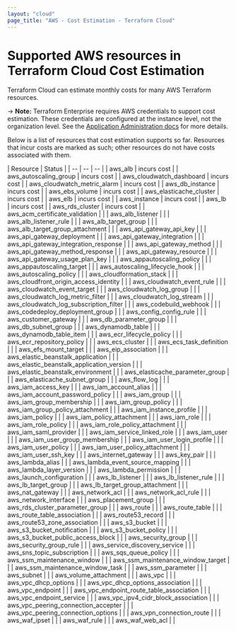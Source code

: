 ```yaml
---
layout: "cloud"
page_title: "AWS - Cost Estimation - Terraform Cloud"
---
```


# Supported AWS resources in Terraform Cloud Cost Estimation

Terraform Cloud can estimate monthly costs for many AWS Terraform resources.

-> **Note:** Terraform Enterprise requires AWS credentials to support cost estimation. These credentials are configured at the instance level, not the organization level. See the [Application Administration docs](/docs/enterprise/admin/integration.html) for more details.

Below is a list of resources that cost estimation supports so far. Resources that incur costs are marked as such; other resources do not have costs associated with them.

| Resource | Status |
| -- | -- | -- |
| aws_alb | incurs cost |
| aws_autoscaling_group | incurs cost |
| aws_cloudwatch_dashboard | incurs cost |
| aws_cloudwatch_metric_alarm | incurs cost |
| aws_db_instance | incurs cost |
| aws_ebs_volume | incurs cost |
| aws_elasticache_cluster | incurs cost |
| aws_elb | incurs cost |
| aws_instance | incurs cost |
| aws_lb | incurs cost |
| aws_rds_cluster | incurs cost |
| aws_acm_certificate_validation | |
| aws_alb_listener | |
| aws_alb_listener_rule | |
| aws_alb_target_group | |
| aws_alb_target_group_attachment | |
| aws_api_gateway_api_key | |
| aws_api_gateway_deployment | |
| aws_api_gateway_integration | |
| aws_api_gateway_integration_response | |
| aws_api_gateway_method | |
| aws_api_gateway_method_response | |
| aws_api_gateway_resource | |
| aws_api_gateway_usage_plan_key | |
| aws_appautoscaling_policy | |
| aws_appautoscaling_target | |
| aws_autoscaling_lifecycle_hook | |
| aws_autoscaling_policy | |
| aws_cloudformation_stack | |
| aws_cloudfront_origin_access_identity | |
| aws_cloudwatch_event_rule | |
| aws_cloudwatch_event_target | |
| aws_cloudwatch_log_group | |
| aws_cloudwatch_log_metric_filter | |
| aws_cloudwatch_log_stream | |
| aws_cloudwatch_log_subscription_filter | |
| aws_codebuild_webhook | |
| aws_codedeploy_deployment_group | |
| aws_config_config_rule | |
| aws_customer_gateway | |
| aws_db_parameter_group | |
| aws_db_subnet_group | |
| aws_dynamodb_table | |
| aws_dynamodb_table_item | |
| aws_ecr_lifecycle_policy | |
| aws_ecr_repository_policy | |
| aws_ecs_cluster | |
| aws_ecs_task_definition | |
| aws_efs_mount_target | |
| aws_eip_association | |
| aws_elastic_beanstalk_application | |
| aws_elastic_beanstalk_application_version | |
| aws_elastic_beanstalk_environment | |
| aws_elasticache_parameter_group | |
| aws_elasticache_subnet_group | |
| aws_flow_log | |
| aws_iam_access_key | |
| aws_iam_account_alias | |
| aws_iam_account_password_policy | |
| aws_iam_group | |
| aws_iam_group_membership | |
| aws_iam_group_policy | |
| aws_iam_group_policy_attachment | |
| aws_iam_instance_profile | |
| aws_iam_policy | |
| aws_iam_policy_attachment | |
| aws_iam_role | |
| aws_iam_role_policy | |
| aws_iam_role_policy_attachment | |
| aws_iam_saml_provider | |
| aws_iam_service_linked_role | |
| aws_iam_user | |
| aws_iam_user_group_membership | |
| aws_iam_user_login_profile | |
| aws_iam_user_policy | |
| aws_iam_user_policy_attachment | |
| aws_iam_user_ssh_key | |
| aws_internet_gateway | |
| aws_key_pair | |
| aws_lambda_alias | |
| aws_lambda_event_source_mapping | |
| aws_lambda_layer_version | |
| aws_lambda_permission | |
| aws_launch_configuration | |
| aws_lb_listener | |
| aws_lb_listener_rule | |
| aws_lb_target_group | |
| aws_lb_target_group_attachment | |
| aws_nat_gateway | |
| aws_network_acl | |
| aws_network_acl_rule | |
| aws_network_interface | |
| aws_placement_group | |
| aws_rds_cluster_parameter_group | |
| aws_route | |
| aws_route_table | |
| aws_route_table_association | |
| aws_route53_record | |
| aws_route53_zone_association | |
| aws_s3_bucket | |
| aws_s3_bucket_notification | |
| aws_s3_bucket_policy | |
| aws_s3_bucket_public_access_block | |
| aws_security_group | |
| aws_security_group_rule | |
| aws_service_discovery_service | |
| aws_sns_topic_subscription | |
| aws_sqs_queue_policy | |
| aws_ssm_maintenance_window | |
| aws_ssm_maintenance_window_target | |
| aws_ssm_maintenance_window_task | |
| aws_ssm_parameter | |
| aws_subnet | |
| aws_volume_attachment | |
| aws_vpc | |
| aws_vpc_dhcp_options | |
| aws_vpc_dhcp_options_association | |
| aws_vpc_endpoint | |
| aws_vpc_endpoint_route_table_association | |
| aws_vpc_endpoint_service | |
| aws_vpc_ipv4_cidr_block_association | |
| aws_vpc_peering_connection_accepter | |
| aws_vpc_peering_connection_options | |
| aws_vpn_connection_route | |
| aws_waf_ipset | |
| aws_waf_rule | |
| aws_waf_web_acl | |
